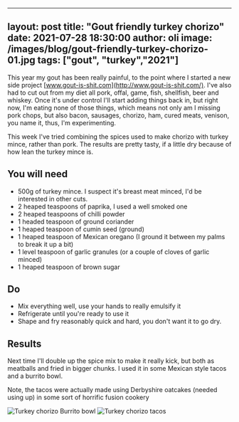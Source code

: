 
---
layout: post
title:  "Gout friendly turkey chorizo"
date:   2021-07-28 18:30:00
author: oli
image: /images/blog/gout-friendly-turkey-chorizo-01.jpg
tags: ["gout", "turkey","2021"]
---

This year my gout has been really painful, to the point where I started a new side project [www.gout-is-shit.com](http://www.gout-is-shit.com/).  I've also had to cut out from my diet all pork, offal, game, fish, shellfish, beer and whiskey.  Once it's under control I'll start adding things back in, but right now, I'm eating none of those things, which means not only am I missing pork chops, but also bacon, sausages, chorizo, ham, cured meats, venison, you name it, thus, I'm experimenting.

This week I've tried combining the spices used to make chorizo with turkey mince, rather than pork. The results are pretty tasty, if a little dry because of how lean the turkey mince is.


## You will need

* 500g of turkey mince.  I suspect it's breast meat minced, I'd be interested in other cuts.
* 2 heaped teaspoons of paprika, I used a well smoked one
* 2 heaped teaspoons of chilli powder
* 1 headed teaspoon of ground coriander
* 1 heaped teaspoon of cumin seed (ground)
* 1 heaped teaspoon of Mexican oregano (I ground it between my palms to break it up a bit)
* 1 level teaspoon of garlic granules (or a couple of cloves of garlic minced)
* 1 heaped teaspoon of brown sugar

## Do

* Mix everything well, use your hands to really emulsify it
* Refrigerate until you're ready to use it
* Shape and fry reasonably quick and hard, you don't want it to go dry.


## Results

Next time I'll double up the spice mix to make it really kick, but both as meatballs and fried in bigger chunks.  I used it in some Mexican style tacos and a burrito bowl.

Note, the tacos were actually made using Derbyshire oatcakes (needed using up) in some sort of horrific fusion cookery


![Turkey chorizo Burrito bowl](/images/blog/gout-friendly-turkey-chorizo-01.jpg)
![Turkey chorizo tacos](/images/blog/gout-friendly-turkey-chorizo-02.jpg)